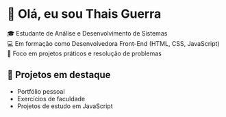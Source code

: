 # 👋 Olá, eu sou Thais Guerra

🎓 Estudante de Análise e Desenvolvimento de Sistemas  
💻 Em formação como Desenvolvedora Front-End (HTML, CSS, JavaScript)  
🚀 Foco em projetos práticos e resolução de problemas  

## 📂 Projetos em destaque
- Portfólio pessoal
- Exercícios de faculdade
- Projetos de estudo em JavaScript
